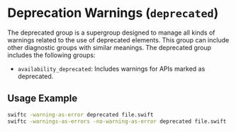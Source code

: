 # Deprecation Warnings (`deprecated`)

The deprecated group is a supergroup designed to manage all kinds of warnings related to the use of deprecated elements. This group can include other diagnostic groups with similar meanings. The deprecated group includes the following groups:

- `availability_deprecated`: Includes warnings for APIs marked as deprecated.

## Usage Example

```sh
swiftc -warning-as-error deprecated file.swift
swiftc -warnings-as-errors -no-warning-as-error deprecated file.swift
```
